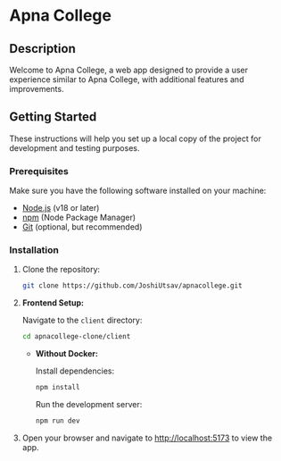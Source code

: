 # Apna College

## Description

Welcome to Apna College, a web app designed to provide a user experience similar to Apna College, with additional features and improvements.

## Getting Started

These instructions will help you set up a local copy of the project for development and testing purposes.

### Prerequisites

Make sure you have the following software installed on your machine:

- [Node.js](https://nodejs.org/) (v18 or later)
- [npm](https://www.npmjs.com/) (Node Package Manager)
- [Git](https://git-scm.com/) (optional, but recommended)

### Installation

1. Clone the repository:

   ```bash
   git clone https://github.com/JoshiUtsav/apnacollege.git
   ```

3. **Frontend Setup:**

   Navigate to the `client` directory:

   ```bash
   cd apnacollege-clone/client
   ```
   
   - **Without Docker:**

     Install dependencies:

     ```bash
     npm install
     ```

     Run the development server:

     ```bash
     npm run dev
     ```

4. Open your browser and navigate to [http://localhost:5173](http://localhost:5173) to view the app.
